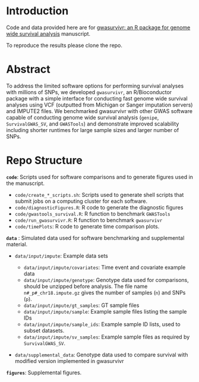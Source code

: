
Introduction
============

Code and data provided here are for [gwasurvivr: an R package for genome wide survival analysis](https://www.biorxiv.org/content/early/2018/05/18/326033) manuscript.

To reproduce the results please clone the repo.

Abstract
========

To address the limited software options for performing survival analyses with millions of SNPs, we developed `gwasurvivr`, an R/Bioconductor package with a simple interface for conducting fast genome wide survival analyses using VCF (outputted from Michigan or Sanger imputation servers) and IMPUTE2 files. We benchmarked gwasurvivr with other GWAS software capable of conducting genome wide survival analysis (`genipe`, `SurvivalGWAS_SV`, and `GWASTools`) and demonstrate improved scalability including shorter runtimes for large sample sizes and larger number of SNPs.

<!-- # Repo Structure -->
<!-- - `code` : Scripts used for software comparisons and to generate figures used in the manuscript.       -->
<!--     - `code/create_*_scripts.sh`: Scripts used to generate shell scripts that submit jobs on a computing cluster for each software. -->
<!--     - `code/diagnosticFigures.R`: R code to generate the diagnostic figures -->
<!--     - `code/gwastools_survival.R`: R function to benchmark `GWASTools` -->
<!--     - `code/run_gwasurvivr.R`: R function to benchmark `gwasurvivr` -->
<!--     - `code/timePlots`: R code to generate time comparison plots. -->
<!-- - `data` : Simulated data used for software benchmarking and supplemental material.      -->
<!--     - `data/input/impute`: Example data sets -->
<!--         - `data/input/impute/covariates`: Time event and covariate example data -->
<!--         - `data/input/impute/genotype`: Genotype data used for comparisons, should be unzipped before analysis. The file name `n#_p#_chr18.impute.gz` gives the number of samples (`n`) and SNPs (`p`). -->
<!--         - `data/input/impute/gt_samples`: GT sample files -->
<!--         - `data/input/impute/sample`: Example sample files listing the sample IDs -->
<!--         - `data/input/impute/sample_ids`: Example sample ID lists, used to subset datasets. -->
<!--         - `data/input/impute/sv_samples`: Example sample files as required by `SurvivalGWAS_SV`. -->
<!--     - `data/supplemental_data`: Genotype data used to compare survival with modified version implemented in gwasurvivr -->
<!-- - `figures`: Supplemental figures.       -->
Repo Structure
==============

**`code`**: Scripts used for software comparisons and to generate figures used in the manuscript.

-   `code/create_*_scripts.sh`: Scripts used to generate shell scripts that submit jobs on a computing cluster for each software.
-   `code/diagnosticFigures.R`: R code to generate the diagnostic figures
-   `code/gwastools_survival.R`: R function to benchmark `GWASTools`
-   `code/run_gwasurvivr.R`: R function to benchmark `gwasurvivr`
-   `code/timePlots`: R code to generate time comparison plots.

**`data`** : Simulated data used for software benchmarking and supplemental material.
- `data/input/impute`: Example data sets

    - `data/input/impute/covariates`: Time event and covariate example data
    - `data/input/impute/genotype`: Genotype data used for comparisons, should be unzipped before analysis. The file name `n#_p#_chr18.impute.gz` gives the number of samples (`n`) and SNPs (`p`).
    - `data/input/impute/gt_samples`: GT sample files
    - `data/input/impute/sample`: Example sample files listing the sample IDs
    - `data/input/impute/sample_ids`: Example sample ID lists, used to subset datasets.
    - `data/input/impute/sv_samples`: Example sample files as required by `SurvivalGWAS_SV`.

-   `data/supplemental_data`: Genotype data used to compare survival with modified version implemented in gwasurvivr

**`figures`**: Supplemental figures.
